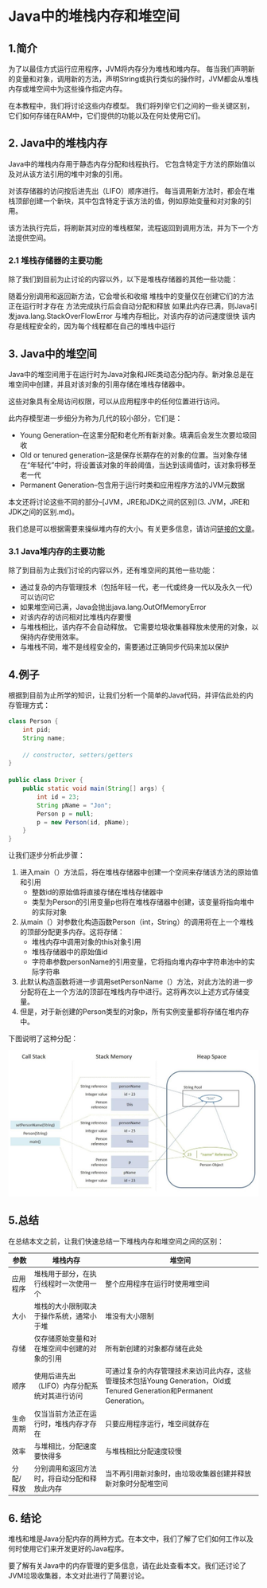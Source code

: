 # Java中的堆栈内存和堆空间

## 1.简介
为了以最佳方式运行应用程序，JVM将内存分为堆栈和堆内存。 每当我们声明新的变量和对象，调用新的方法，声明String或执行类似的操作时，JVM都会从堆栈内存或堆空间中为这些操作指定内存。

在本教程中，我们将讨论这些内存模型。 我们将列举它们之间的一些关键区别，它们如何存储在RAM中，它们提供的功能以及在何处使用它们。

## 2. Java中的堆栈内存
Java中的堆栈内存用于静态内存分配和线程执行。 它包含特定于方法的原始值以及对从该方法引用的堆中对象的引用。

对该存储器的访问按后进先出（LIFO）顺序进行。 每当调用新方法时，都会在堆栈顶部创建一个新块，其中包含特定于该方法的值，例如原始变量和对对象的引用。

该方法执行完后，将刷新其对应的堆栈框架，流程返回到调用方法，并为下一个方法提供空间。

### 2.1 堆栈存储器的主要功能
除了我们到目前为止讨论的内容以外，以下是堆栈存储器的其他一些功能：

随着分别调用和返回新方法，它会增长和收缩
堆栈中的变量仅在创建它们的方法正在运行时才存在
方法完成执行后会自动分配和释放
如果此内存已满，则Java引发java.lang.StackOverFlowError
与堆内存相比，对该内存的访问速度很快
该内存是线程安全的，因为每个线程都在自己的堆栈中运行

## 3. Java中的堆空间
Java中的堆空间用于在运行时为Java对象和JRE类动态分配内存。新对象总是在堆空间中创建，并且对该对象的引用存储在堆栈存储器中。

这些对象具有全局访问权限，可以从应用程序中的任何位置进行访问。

此内存模型进一步细分为称为几代的较小部分，它们是：

* Young Generation–在这里分配和老化所有新对象。填满后会发生次要垃圾回收
* Old or tenured generation–这是保存长期存在的对象的位置。当对象存储在“年轻代”中时，将设置该对象的年龄阈值，当达到该阈值时，该对象将移至老一代
* Permanent Generation–包含用于运行时类和应用程序方法的JVM元数据

本文还将讨论这些不同的部分–[JVM，JRE和JDK之间的区别](3. JVM，JRE和JDK之间的区别.md)。

我们总是可以根据需要来操纵堆内存的大小。有关更多信息，请访问[链接的文章](5.最重要的JVM参数指南.md)。

### 3.1 Java堆内存的主要功能
除了到目前为止我们讨论的内容以外，还有堆空间的其他一些功能：

* 通过复杂的内存管理技术（包括年轻一代，老一代或终身一代以及永久一代）可以访问它
* 如果堆空间已满，Java会抛出java.lang.OutOfMemoryError
* 对该内存的访问相对比堆栈内存要慢
* 与堆栈相比，该内存不会自动释放。 它需要垃圾收集器释放未使用的对象，以保持内存使用效率。
* 与堆栈不同，堆不是线程安全的，需要通过正确同步代码来加以保护

## 4.例子
根据到目前为止所学的知识，让我们分析一个简单的Java代码，并评估此处的内存管理方式：

```java
class Person {
    int pid;
    String name;
     
    // constructor, setters/getters
}
 
public class Driver {
    public static void main(String[] args) {
        int id = 23;
        String pName = "Jon";
        Person p = null;
        p = new Person(id, pName);
    }
}
```

让我们逐步分析此步骤：

1. 进入main（）方法后，将在堆栈存储器中创建一个空间来存储该方法的原始值和引用
   * 整数id的原始值将直接存储在堆栈存储器中
   * 类型为Person的引用变量p也将在堆栈存储器中创建，该变量将指向堆中的实际对象
2. 从main（）对参数化构造函数Person（int，String）的调用将在上一个堆栈的顶部分配更多内存。这将存储：
     * 堆栈内存中调用对象的this对象引用
     * 堆栈存储器中的原始值id
     * 字符串参数personName的引用变量，它将指向堆内存中字符串池中的实际字符串
3. 此默认构造函数将进一步调用setPersonName（）方法，对此方法的进一步分配将在上一个方法的顶部在堆栈内存中进行。这将再次以上述方式存储变量。
4. 但是，对于新创建的Person类型的对象p，所有实例变量都将存储在堆内存中。

下图说明了这种分配：

![img](../img/Stack-Memory-vs-Heap-Space-in-Java.jpg)

## 5.总结
在总结本文之前，让我们快速总结一下堆栈内存和堆空间之间的区别：

| 参数      | 堆栈内存                                     | 堆空间                                                       |
| --------- | -------------------------------------------- | ------------------------------------------------------------ |
| 应用程序  | 堆栈用于部分，在执行线程时一次使用一个       | 整个应用程序在运行时使用堆空间                               |
| 大小      | 堆栈的大小限制取决于操作系统，通常小于堆     | 堆没有大小限制                                               |
| 存储      | 仅存储原始变量和对在堆空间中创建的对象的引用 | 所有新创建的对象都存储在此处                                 |
| 顺序      | 使用后进先出（LIFO）内存分配系统对其进行访问 | 可通过复杂的内存管理技术来访问此内存，这些管理技术包括Young Generation，Old或Tenured Generation和Permanent Generation。 |
| 生命周期  | 仅当当前方法正在运行时，堆栈内存才存在       | 只要应用程序运行，堆空间就存在                               |
| 效率      | 与堆相比，分配速度要快得多                   | 与堆栈相比分配速度较慢                                       |
| 分配/释放 | 分别调用和返回方法时，将自动分配和释放此内存 | 当不再引用新对象时，由垃圾收集器创建并释放新对象时分配堆空间 |

## 6. 结论
堆栈和堆是Java分配内存的两种方式。在本文中，我们了解了它们如何工作以及何时使用它们来开发更好的Java程序。

要了解有关Java中的内存管理的更多信息，请在此处查看本文。我们还讨论了JVM垃圾收集器，本文对此进行了简要讨论。